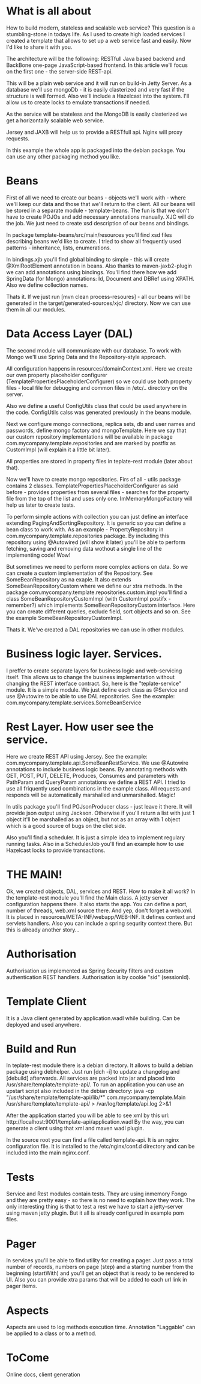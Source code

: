 What is all about
=================

How to build modern, stateless and scalable web service? This question is a stumbling-stone in todays life. 
As I used to create high loaded services I created a template that allows to set up a web service fast and easily. Now I'd like to share it with you.

The architecture will be the following: RESTfull Java based backend and BackBone one-page JavaScript-based frontend. In this article we'll focus on the first one - the server-side REST-api.

This will be a plain web service and it will run on build-in Jetty Server. As a database we'll use mongoDb - it is easily clasterized and very fast if the structure is well formed. Also we'll include a Hazelcast into the system. I'll allow us to create locks to emulate transactions if needed. 

As the service will be stateless and the MongoDB is easily clasterized we get a horizontally scalable web service.

Jersey and JAXB will help us to provide a RESTfull api. Nginx will proxy requests. 

In this example the whole app is packaged into the debian package. You can use any other packaging method you like.

Beans
=====
First of all we need to create our beans - objects we'll work with - where we'll keep our data and those that we'll return to the client.
All our beans will be stored in a separate module - template-beans. 
The fun is that we don't have to create POJOs and add necessary annotations manually. XJC will do the job. We just need to create xsd description of our beans and bindings.

In package template-beans/src/main/resources you'll find xsd files describing beans we'd like to create. I tried to show all frequently used patterns - inheritance, lists, enumerations.

In bindings.xjb you'll find global binding to simple - this will create @XmlRootElement annotation in beans.
Also thanks to maven-jaxb2-plugin we can add annotations using bindings. You'll find there how we add SpringData (for Mongo) annotations: Id, Document and DBRef using XPATH. Also we define collection names.

Thats it. If we just run [mvn clean process-resoures] - all our beans will be generated in the target/generated-sources/xjc/ directory. Now we can use them in all our modules.


Data Access Layer (DAL)
=======================
The second module will communicate with our database. To work with Mongo we'll use Spring Data and the Repository-style approach.

All configuration happens in resources/domainContext.xml.
Here we create our own property placeholder configurer (TemplatePropertiesPlaceholderConfigurer) so we could use both property files - local file for debugging and common files in /etc/.. directory on the server.

Also we define a useful ConfigUtils class that could be used anywhere in the code. ConfigUtils calss was generated previously in the beans module.

Next we configure mongo connections, replica sets, db and user names and passwords, define mongo factory and mongoTemplate.
Here we say that our custom repository implementations will be available in package com.mycompany.template.repositories and are marked by postfix as CustomImpl (will explain it a little bit later).

All properties are stored in property files in teplate-rest module (later about that).

Now we'll have to create mongo repositories. 
Firs of all - utils package contains 2 classes. TemplatePropertiesPlaceholderConfigurer as said before - provides properties from several files - searches for the property file from the top of the list and uses only one. ImMemoryMongoFactory will help us later to create tests.

To perform simple actions with collection you can just define an interface extending PagingAndSortingRepository. It is generic so you can define a bean class to work with.
As an example - PropertyRepository in com.mycompany.template.repositories package. By including this repository using @Autowired (will show it later) you'll be able to perform fetching, saving and removing data wothout a single line of the implementing code! Wow!

But sometimes we need to perform more complex actions on data. So we can create a custom implementation of the Repository. See SomeBeanRepository as na exaple. It also extends SomeBeanRepositoryCustom where we define our xtra methods. In the package com.mycompany.template.repositories.custom.impl you'll find a class SomeBeanRepositoryCustomImpl (with CustomImpl postifx - remember?) which implements SomeBeanRepositoryCustom interface. Here you can create different queries, exclude field, sort objects and so on. See the example SomeBeanRepositoryCustomImpl.

Thats it. We've created a DAL repositories we can use in other modules.


Business logic layer. Services.
===============================
I preffer to create separate layers for business logic and web-servicing itself. This allows us to change the business implementation without changing the REST interface contract.
So, here is the "teplate-service" module. It is a simple module. We just define each class as @Service and use @Autowire to be able to use DAL repositories. See the example: com.mycompany.template.services.SomeBeanService

Rest Layer. How user see the service.
====================================
Here we create REST API using Jersey. See the example: com.mycompany.template.api.SomeBeanRestService.
We use @Autowire annotations to include business logic beans. By annotating methods with GET, POST, PUT, DELETE, Produces, Consumes and parameters with PathParam and QueryParam annotations we define a REST API. I tried to use all friquently used combinations in the example class. 
All requests and responds will be automatically marshalled and unmarshalled. Magic!

In utils package you'll find PGJsonProducer class - just leave it there. It will provide json output using Jackson. Otherwise if you'll return a list with just 1 object it'll be marshalled as an object, but not as an array with 1 object which is a good source of bugs on the cliet side.

Also you'll find a scheduler. It is just a simple idea to implement regulary running tasks. Also in a SchedulerJob you'll find an example how to use Hazelcast locks to provide transactions.


THE MAIN!
=========
Ok, we created objects, DAL, services and REST. How to make it all work? 
In the template-rest module you'll find the Main class. A jetty server configuration happens there. It also starts the app. You can define a port, number of threads, web.xml source there. And yep, don't forget a web.xml. It is placed in resources/META-INF/webapp/WEB-INF. It defines context and servlets handlers. Also you can include a spring sequrity context there. But this is already another story...  


Authorisation
=============
Authorisation us implemented as Spring Security filters and custom authentication REST handlers.
Authorisation is by cookie "sid" (sessionId).


Template Client
=============
It is a Java client generated by application.wadl while building. Can be deployed and used anywhere.


Build and Run
==============
In teplate-rest module there is a debian directory. It allows to build a debian package using debhelper. Just run [dch -i] to update a changelog and [debuild] afterwards.
All services are packed into jar and placed into /usr/share/template/template-api/. To run an application you can use an upstart script also included in the debian directory:
java -cp "/usr/share/template/template-api/lib/*" com.mycompany.template.Main /usr/share/template/template-api/ > /var/log/template/api.log 2>&1

After the application started you will be able to see xml by this url: http://localhost:9001/template-api/application.wadl
By the way, you can generate a client using that xml and maven wadl plugin.

In the source root you can find a file called template-api. It is an nginx configuration file. It is installed to the /etc/nginx/conf.d directory and can be included into the main nginx.conf.

Tests
=====
Service and Rest modules contain tests. They are using inmemory Fongo and they are pretty easy - so there is no need to explain how they work. The only interesting thing is that to test a rest we have to start a jetty-server using maven jetty plugin. But it all is already configured in example pom files. 


Pager
=====
In services you'll be able to find utility for creating a pager. Just pass a total number of records, numbers on page (step) and a starting number from the beginning (startWith) and you'll get an object that is ready to be rendered to UI.
Also you can provide xtra params that will be added to each url link in pager items.

Aspects
=======================
Aspects are used to log methods execution time. Annotation "Laggable" can be applied to a class or to a method.

ToCome
======
Online docs, client generation


 

